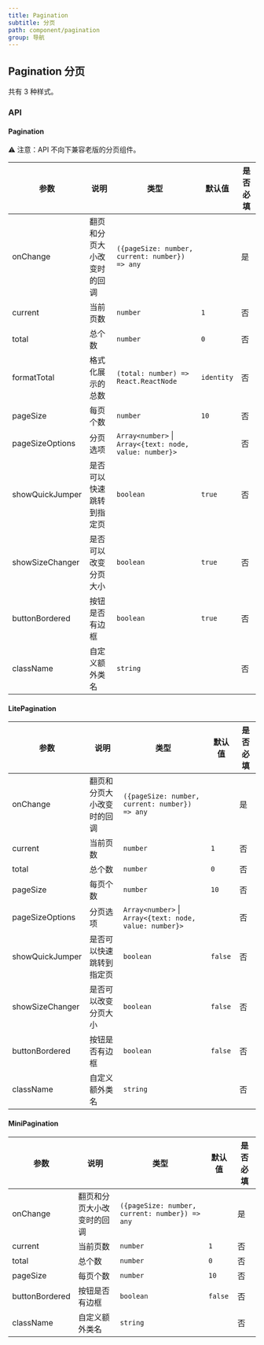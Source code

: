 ```yaml
---
title: Pagination
subtitle: 分页
path: component/pagination
group: 导航
---
```


## Pagination 分页

共有 3 种样式。

### API

#### Pagination

⚠️ 注意：API 不向下兼容老版的分页组件。

| 参数            | 说明                       | 类型                                                    | 默认值     | 是否必填 |
| --------------- | -------------------------- | ------------------------------------------------------- | ---------- | -------- |
| onChange        | 翻页和分页大小改变时的回调 | `({pageSize: number, current: number}) => any`          |            | 是       |
| current         | 当前页数                   | `number`                                                | `1`        | 否       |
| total           | 总个数                     | `number`                                                | `0`        | 否       |
| formatTotal     | 格式化展示的总数           | `(total: number) => React.ReactNode`                    | `identity` | 否       |
| pageSize        | 每页个数                   | `number`                                                | `10`       | 否       |
| pageSizeOptions | 分页选项                   | `Array<number>` \| `Array<{text: node, value: number}>` |            | 否       |
| showQuickJumper | 是否可以快速跳转到指定页   | `boolean`                                               | `true`     | 否       |
| showSizeChanger | 是否可以改变分页大小       | `boolean`                                               | `true`     | 否       |
| buttonBordered  | 按钮是否有边框             | `boolean`                                               | `true`     | 否       |
| className       | 自定义额外类名             | `string`                                                |            | 否       |

#### LitePagination

| 参数            | 说明                       | 类型                                                    | 默认值  | 是否必填 |
| --------------- | -------------------------- | ------------------------------------------------------- | ------- | -------- |
| onChange        | 翻页和分页大小改变时的回调 | `({pageSize: number, current: number}) => any`          |         | 是       |
| current         | 当前页数                   | `number`                                                | `1`     | 否       |
| total           | 总个数                     | `number`                                                | `0`     | 否       |
| pageSize        | 每页个数                   | `number`                                                | `10`    | 否       |
| pageSizeOptions | 分页选项                   | `Array<number>` \| `Array<{text: node, value: number}>` |         | 否       |
| showQuickJumper | 是否可以快速跳转到指定页   | `boolean`                                               | `false` | 否       |
| showSizeChanger | 是否可以改变分页大小       | `boolean`                                               | `false` | 否       |
| buttonBordered  | 按钮是否有边框             | `boolean`                                               | `false` | 否       |
| className       | 自定义额外类名             | `string`                                                |         | 否       |

#### MiniPagination

| 参数           | 说明                       | 类型                                           | 默认值  | 是否必填 |
| -------------- | -------------------------- | ---------------------------------------------- | ------- | -------- |
| onChange       | 翻页和分页大小改变时的回调 | `({pageSize: number, current: number}) => any` |         | 是       |
| current        | 当前页数                   | `number`                                       | `1`     | 否       |
| total          | 总个数                     | `number`                                       | `0`     | 否       |
| pageSize       | 每页个数                   | `number`                                       | `10`    | 否       |
| buttonBordered | 按钮是否有边框             | `boolean`                                      | `false` | 否       |
| className      | 自定义额外类名             | `string`                                       |         | 否       |
